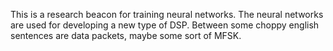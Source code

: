 This is a research beacon for training neural networks. The neural networks are used for developing a new type of DSP. Between some choppy english sentences are data packets, maybe some sort of MFSK.